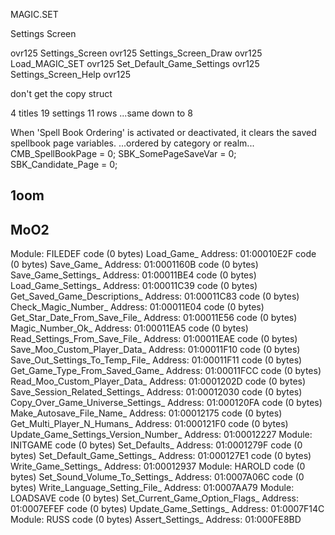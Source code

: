 


MAGIC.SET

Settings Screen

ovr125
Settings_Screen                                ovr125
Settings_Screen_Draw                           ovr125
Load_MAGIC_SET                                 ovr125
Set_Default_Game_Settings                      ovr125
Settings_Screen_Help                           ovr125




don't get the copy struct

4 titles
19 settings
11 rows
...same down to 8


When 'Spell Book Ordering' is activated or deactivated, it clears the saved spellbook page variables.
...ordered by category or realm...
CMB_SpellBookPage = 0;
SBK_SomePageSaveVar = 0;
SBK_Candidate_Page = 0;







## 1oom



## MoO2
Module: FILEDEF
    code (0 bytes) Load_Game_
        Address: 01:00010E2F
    code (0 bytes) Save_Game_
        Address: 01:0001160B
    code (0 bytes) Save_Game_Settings_
        Address: 01:00011BE4
    code (0 bytes) Load_Game_Settings_
        Address: 01:00011C39
    code (0 bytes) Get_Saved_Game_Descriptions_
        Address: 01:00011C83
    code (0 bytes) Check_Magic_Number_
        Address: 01:00011E04
    code (0 bytes) Get_Star_Date_From_Save_File_
        Address: 01:00011E56
    code (0 bytes) Magic_Number_Ok_
        Address: 01:00011EA5
    code (0 bytes) Read_Settings_From_Save_File_
        Address: 01:00011EAE
    code (0 bytes) Save_Moo_Custom_Player_Data_
        Address: 01:00011F10
    code (0 bytes) Save_Out_Settings_To_Temp_File_
        Address: 01:00011F11
    code (0 bytes) Get_Game_Type_From_Saved_Game_
        Address: 01:00011FCC
    code (0 bytes) Read_Moo_Custom_Player_Data_
        Address: 01:0001202D
    code (0 bytes) Save_Session_Related_Settings_
        Address: 01:00012030
    code (0 bytes) Copy_Over_Game_Universe_Settings_
        Address: 01:000120FA
    code (0 bytes) Make_Autosave_File_Name_
        Address: 01:00012175
    code (0 bytes) Get_Multi_Player_N_Humans_
        Address: 01:000121F0
    code (0 bytes) Update_Game_Settings_Version_Number_
        Address: 01:00012227
Module: INITGAME
    code (0 bytes) Set_Defaults_
        Address: 01:0001279F
    code (0 bytes) Set_Default_Game_Settings_
        Address: 01:000127E1
    code (0 bytes) Write_Game_Settings_
        Address: 01:00012937
Module: HAROLD
    code (0 bytes) Set_Sound_Volume_To_Settings_
        Address: 01:0007A06C
    code (0 bytes) Write_Language_Setting_File_
        Address: 01:0007AA79
Module: LOADSAVE
    code (0 bytes) Set_Current_Game_Option_Flags_
        Address: 01:0007EFEF
    code (0 bytes) Update_Game_Settings_
        Address: 01:0007F14C
Module: RUSS
    code (0 bytes) Assert_Settings_
        Address: 01:000FE8BD

